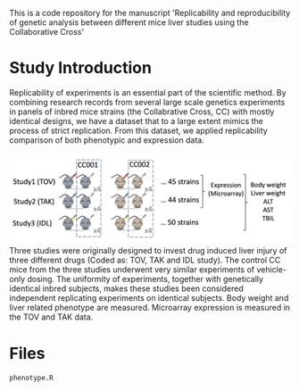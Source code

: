 This is a code repository for the manuscript 'Replicability and reproducibility of genetic analysis between different mice liver studies using the Collaborative Cross'

# Study Introduction
Replicability of experiments is an essential part of the scientific method. By combining research records from several large scale genetics experiments in panels of inbred mice strains (the Collabrative Cross, CC) with mostly identical designs, we have a dataset that to a large extent mimics the process of strict replication.
From this dataset, we applied replicability comparison of both phenotypic and expression data.

![Screenshot](introfigure.png)
Three studies were originally designed to invest drug induced liver injury of three different drugs (Coded as: TOV, TAK and IDL study). 
The control CC mice from the three studies underwent very similar experiments of vehicle-only dosing. The uniformity of experiments, together with genetically identical inbred subjects, makes these studies been considered independent replicating experiments on identical subjects.
Body weight and liver related phenotype are measured. Microarray expression is measured in the TOV and TAK data.

# Files

```R
phenotype.R
```

